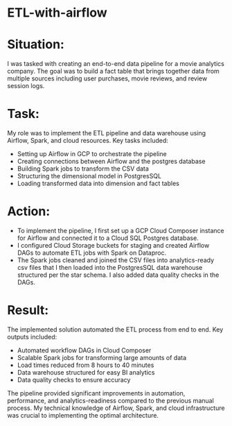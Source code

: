 # ETL-with-airflow
# Situation: 
I was tasked with creating an end-to-end data pipeline for a movie analytics company. The goal was to build a fact table that brings together data from multiple sources including user purchases, movie reviews, and review session logs. 

# Task: 
My role was to implement the ETL pipeline and data warehouse using Airflow, Spark, and cloud resources. Key tasks included:
- Setting up Airflow in GCP to orchestrate the pipeline
- Creating connections between Airflow and the postgres database
- Building Spark jobs to transform the CSV data
- Structuring the dimensional model in PostgresSQL
- Loading transformed data into dimension and fact tables

# Action:
- To implement the pipeline, I first set up a GCP Cloud Composer instance for Airflow and connected it to a Cloud SQL Postgres database.
- I configured Cloud Storage buckets for staging and created Airflow DAGs to automate ETL jobs with Spark on Dataproc.
- The Spark jobs cleaned and joined the CSV files into analytics-ready csv files that I then loaded into the PostgresSQL data warehouse structured per the star schema. I also added data quality checks in the DAGs.

# Result:
The implemented solution automated the ETL process from end to end. Key outputs included:
- Automated workflow DAGs in Cloud Composer
- Scalable Spark jobs for transforming large amounts of data 
- Load times reduced from 8 hours to 40 minutes
- Data warehouse structured for easy BI analytics
- Data quality checks to ensure accuracy

The pipeline provided significant improvements in automation, performance, and analytics-readiness compared to the previous manual process. My technical knowledge of Airflow, Spark, and cloud infrastructure was crucial to implementing the optimal architecture.

